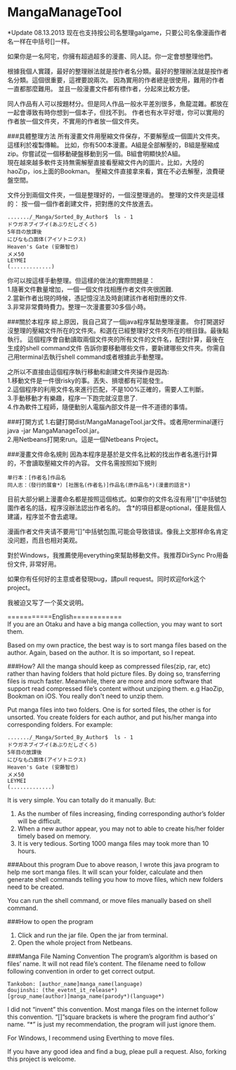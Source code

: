 MangaManageTool
===============

*Update 08.13.2013
现在也支持按公司名整理galgame，只要公司名像漫画作者名一样在中括号[]一样。


如果你是一名阿宅，你擁有超過超多的漫畫、同人誌。你一定會想整理他們。 
  
根據我個人實踐，最好的整理辦法就是按作者名分類。最好的整理辦法就是按作者名分類。這個很重要，這裡要說兩次。
因為實用的作者總是很使用，難用的作者一直都那麼難用。
並且一般漫畫文件都有標作者，分起來比較方便。

同人作品有人可以按題材分。但是同人作品一般水平差別很多，魚龍混雜。都放在一起會導致有時你想到一個本子，但找不到。
作者也有水平好壞，你可以實用的作者放一個文件夾，不實用的作者放一個文件夾。

###具體整理方法
所有漫畫文件用壓縮文件保存，不要解壓成一個圖片文件夾。這樣利於複製傳輸。
比如，你有500本漫畫。A組是全部解壓的，B組是壓縮成zip。你嘗試從一個移動硬盤移動到另一個。B組會明顯快於A組。  
現在越來越多軟件支持無需解壓直接看壓縮文件內的圖片。比如，大陸的haoZip，ios上面的Bookman。
壓縮文件直接拿來看，實在不必去解壓，浪費硬盤空間。 
 
文件分到兩個文件夾，一個是整理好的，一個沒整理過的。
整理的文件夾是這樣的： 按一個一個作者創建文件，把對應的文件放進去。

    ......./_Manga/Sorted_By_Author$  ls - 1   
    ドウガネブイブイ(あぶりだしざくろ)   
    5年目の放課後  
    にびなも凸面体(アイソトニクス)  
    Heaven's Gate (安藤智也)  
    メメ50  
    LEYMEI      
    (.............)

你可以按這樣手動整理。但這樣的做法的實際問題是：  
1.隨著文件數量增加，一個一個文件找相應作者文件夾很困難.  
2.當新作者出現的時候，憑記憶沒法及時創建該作者相對應的文件.  
3.非常非常費時費力。整理一次漫畫要30多個小時。   


###關於本程序
綜上原因，我自己寫了一個java程序幫助整理漫畫。
你打開選好沒整理的壓縮文件所在的文件夾。和選在已經整理好文件夾所在的根目錄。最後點執行。
這個程序會自動讀取兩個文件夾的所有文件的文件名，配對計算，最後在生成的shell command文件
告訴你要移動哪些文件，要新建哪些文件夾。你需自己用terminal去執行shell command或者根據此手動整理。

之所以不直接由這個程序執行移動和創建文件夾操作是因為:  
1.移動文件是一件很risky的事。丟失、損壞都有可能發生。  
2.這個程序的利用文件名來進行匹配，不是100%正確的，需要人工判斷。   
3.手動移動才有樂趣，程序一下跑完就沒意思了.  
4.作為軟件工程師，隨便動別人電腦內部文件是一件不道德的事情。  

###打開方式
1.右鍵打開dist/MangaManageTool.jar文件。或者用terminal運行java -jar MangaManageTool.jar。  
2.用Netbeans打開來run。這是一個Netbeans Project。 

###漫畫文件命名規則
因為本程序是基於是文件名比較的找出作者名進行計算的，不會讀取壓縮文件的內容。
文件名需按照如下規則

    单行本：[作者名]作品名    
    同人志：（發行的展會*）[社團名(作者名)]作品名(原作品名*)(漫畫的語言*) 

目前大部分網上漫畫命名都是按照這個格式。如果你的文件名沒有用"[]"中括號包圍作者名的話，程序沒辦法認出作者名的。
含*的項目都是optional，僅是我個人建議，程序並不會去處理。  

漫画作者文件夹请不要用“[]”中括號包围,可能会导致错误。像我上文那样命名肯定没问题，而且也相对美观。

對於Windows，我推薦使用everything來幫助移動文件。我推荐DirSync Pro用备份文件, 非常好用。

如果你有任何好的主意或者發現bug，請pull request。同时欢迎fork这个project。   
    
我被迫又写了一个英文说明。

===========English============  
If you are an Otaku and have a big manga collection, you may want to sort them.

Based on my own practice, the best way is to sort manga files based on the author.  Again, based on the author. It is so important, so I repeat.

###How?
All the manga should keep as compressed files(zip, rar, etc) rather than  having folders that hold picture files. By doing so, transferring files is much faster.
Meanwhile, there are more and more software that support read compressed file’s content without unziping them. e.g HaoZip, Bookman on iOS. You really don't need to unzip them.

Put manga files into two folders. One is for sorted files, the other is for unsorted.
You create folders for each author, and put his/her manga into corresponding folders.
For example:

    ......./_Manga/Sorted_By_Author$  ls - 1  
    ドウガネブイブイ(あぶりだしざくろ)   
    5年目の放課後  
    にびなも凸面体(アイソトニクス)  
    Heaven's Gate (安藤智也)  
    メメ50  
    LEYMEI      
    (.............)

It is very simple. You can totally do it manually. But:
1. As the number of files increasing, finding corresponding author’s folder will be difficult.
2. When a new author appear, you may not to able to create his/her folder timely based on memory. 
3. It is very tedious. Sorting 1000 manga files may took more than 10 hours.

###About this program
Due to above reason, I wrote this java program to help me sort manga files.
It will scan your folder, calculate and then generate shell commands telling you how to move files, which new folders need to be created.

You can run the shell command, or move files manually based on shell command.


###How to open the program
1. Click and run the jar file. Open the jar from terminal.
2. Open the whole project from Netbeans.

###Manga File Naming Convention
The program’s algorithm is based on files’ name. It will not read file’s content.
The filename  need to follow following convention in order to get correct output.

    Tankobon: [author_name]manga_name(language)
    doujinshi: (the_evetnt_it_release*)[group_name(author)]manga_name(parody*)(language*)

I did not “invent” this convention. Most manga files on the internet follow this convention.  “[]”square brackets is where the program find author's’ name. “*” is just my recommendation, the program will just ignore them.

For Windows, I recommend using Everthing to move files.

If you have any good idea and find a bug, pleae pull a request. Also, forking this project is welcome.
 

